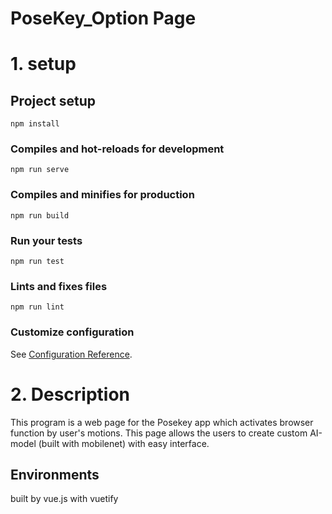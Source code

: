 # PoseKey_Option Page

# 1. setup
## Project setup
```
npm install
```

### Compiles and hot-reloads for development
```
npm run serve
```

### Compiles and minifies for production
```
npm run build
```

### Run your tests
```
npm run test
```

### Lints and fixes files
```
npm run lint
```

### Customize configuration
See [Configuration Reference](https://cli.vuejs.org/config/).


# 2. Description
This program is a web page for the Posekey app which activates browser function by user's motions.
This page allows the users to create custom AI-model (built with mobilenet) with easy interface.

## Environments
built by vue.js with vuetify
